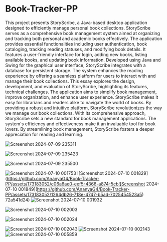 # Book-Tracker-PP
This project presents StoryScribe, a Java-based desktop application designed to efficiently manage personal book collections. StoryScribe serves as a comprehensive book management system aimed at organizing and tracking both personal and academic books effectively. The application provides essential functionalities including user authentication, book cataloging, tracking reading statuses, and modifying book details. It features a user-friendly interface for login, adding new books, listing available books, and updating book information. Developed using Java and Swing for the graphical user interface, StoryScribe integrates with a database for persistent storage. The system enhances the reading experience by offering a seamless platform for users to interact with and manage their book collections. This essay explores the design, development, and evaluation of StoryScribe, highlighting its features, technical challenges. The application aims to simplify book management, improve organization, and enhance user experience. StoryScribe makes it easy for librarians and readers alike to navigate the world of books. By providing a robust and intuitive platform, StoryScribe revolutionizes the way we manage our book collections. With its comprehensive approach, StoryScribe sets a new standard for book management applications. The system's efficiency and effectiveness make it an invaluable tool for book lovers. By streamlining book management, StoryScribe fosters a deeper appreciation for reading and learning.





![Screenshot 2024-07-09 235311](https://github.com/AnanyaG4/Book-Tracker-PP/assets/173183052/34262037-1643-405f-94d7-a3ded53b9c24)


![Screenshot 2024-07-09 235423](https://github.com/AnanyaG4/Book-Tracker-PP/assets/173183052/73bec2a0-26f3-4b76-8121-fff61cacb4be)

![Screenshot 2024-07-09 235500](https://github.com/AnanyaG4/Book-Tracker-PP/assets/173183052/6ffbdc6f-b275-48d4-8bef-ad1a8a5774b7)

![Screenshot 2024-07-10 001753](https://github.com/AnanyaG4/Book-Tracker-PP/assets/173183052/e7988f7b-e540-46e6-a96f-01f9f19c1125)
![Screenshot 2024-07-10 001829](https://github.com/AnanyaG4/Book-Tracker-PP/assets/173183052/c06a6ae0-eef5-4366-a874-5cb![Screenshot 2024-07-10 001849](https://github.com/AnanyaG4/Book-Tracker-PP/assets/173183052/1264db26-718e-4747-b5ad-7025454523a5)
72a541d24)
![Screenshot 2024-07-10 001932](https://github.com/AnanyaG4/Book-Tracker-PP/assets/173183052/ac7248ba-a6fa-4017-8eaf-c1bee4567f42)

![Screenshot 2024-07-10 002003](https://github.com/AnanyaG4/Book-Tracker-PP/assets/173183052/b7d71a0e-202a-41f4-ad39-026f75fb418e)

![Screenshot 2024-07-10 002024](https://github.com/AnanyaG4/Book-Tracker-PP/assets/173183052/4ee8152a-2912-4060-a941-b4cf21352155)

![Screenshot 2024-07-10 002043](https://github.com/AnanyaG4/Book-Tracker-PP/assets/173183052/51fcb969-cfd3-453a-93ba-d4522f5ee918)
![Screenshot 2024-07-10 002143](https://github.com/AnanyaG4/Book-Tracker-PP/assets/173183052/ff5b5661-77b1-47d8-8aa5-c18bb2e7d01f)
![Screenshot 2024-07-10 005859](https://github.com/AnanyaG4/Book-Tracker-PP/assets/173183052/a7c2dcc2-5efb-40e1-a0a4-c111d9dc08ca)
